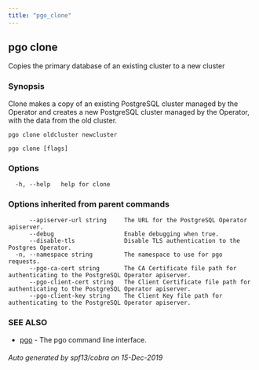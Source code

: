 ```yaml
---
title: "pgo_clone"
---
```

## pgo clone

Copies the primary database of an existing cluster to a new cluster

### Synopsis

Clone makes a copy of an existing PostgreSQL cluster managed by the Operator and creates a new PostgreSQL cluster managed by the Operator, with the data from the old cluster.

	pgo clone oldcluster newcluster

```
pgo clone [flags]
```

### Options

```
  -h, --help   help for clone
```

### Options inherited from parent commands

```
      --apiserver-url string     The URL for the PostgreSQL Operator apiserver.
      --debug                    Enable debugging when true.
      --disable-tls              Disable TLS authentication to the Postgres Operator.
  -n, --namespace string         The namespace to use for pgo requests.
      --pgo-ca-cert string       The CA Certificate file path for authenticating to the PostgreSQL Operator apiserver.
      --pgo-client-cert string   The Client Certificate file path for authenticating to the PostgreSQL Operator apiserver.
      --pgo-client-key string    The Client Key file path for authenticating to the PostgreSQL Operator apiserver.
```

### SEE ALSO

* [pgo](/operatorcli/cli/pgo/)	 - The pgo command line interface.

###### Auto generated by spf13/cobra on 15-Dec-2019
